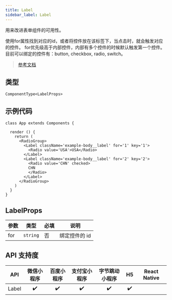 ```yaml
---
title: Label
sidebar_label: Label
---
```


用来改进表单组件的可用性。

使用for属性找到对应的id，或者将控件放在该标签下，当点击时，就会触发对应的控件。 for优先级高于内部控件，内部有多个控件的时候默认触发第一个控件。 目前可以绑定的控件有：button, checkbox, radio, switch。

> [参考文档](https://developers.weixin.qq.com/miniprogram/dev/component/label.html)

## 类型

```tsx
ComponentType<LabelProps>
```

## 示例代码

```tsx
class App extends Components {

  render () {
    return (
      <RadioGroup>
        <Label className='example-body__label' for='1' key='1'>
          <Radio value='USA'>USA</Radio>
        </Label>
        <Label className='example-body__label' for='2' key='2'>
          <Radio value='CHN' checked>
          CHN
          </Radio>
        </Label>
      </RadioGroup>
    )
  }
}
```

## LabelProps

<table>
  <thead>
    <tr>
      <th>参数</th>
      <th>类型</th>
      <th style={{ textAlign: "center"}}>必填</th>
      <th>说明</th>
    </tr>
  </thead>
  <tbody>
    <tr>
      <td>for</td>
      <td><code>string</code></td>
      <td style={{ textAlign: "center"}}>否</td>
      <td>绑定控件的 id</td>
    </tr>
  </tbody>
</table>

## API 支持度

| API | 微信小程序 | 百度小程序 | 支付宝小程序 | 字节跳动小程序 | H5 | React Native |
| :---: | :---: | :---: | :---: | :---: | :---: | :---: |
| Label | ✔️ | ✔️ | ✔️ | ✔️ | ✔️ |  |
